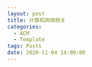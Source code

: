 ```yaml
---
layout: post
title: 计算机网络相关
categories:
  - ACM
  - Template
tags: Posts
date: 2020-11-04 14:00:00
---
```


